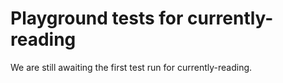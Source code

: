 # Playground tests for currently-reading
We are still awaiting the first test run for currently-reading.
